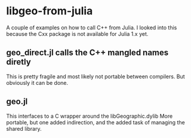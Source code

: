 # libgeo-from-julia

A couple of examples on how to call C++ from Julia.
I looked into this because the Cxx package is not available for Julia 1.x yet.

## geo_direct.jl calls the C++ mangled names diretly

This is pretty fragile and most likely not portable between compilers.
But obviously it can be done.

## geo.jl

This interfaces to a C wrapper around the libGeographic.dylib
More portable, but one added indirection, and the added task of managing the shared library.




